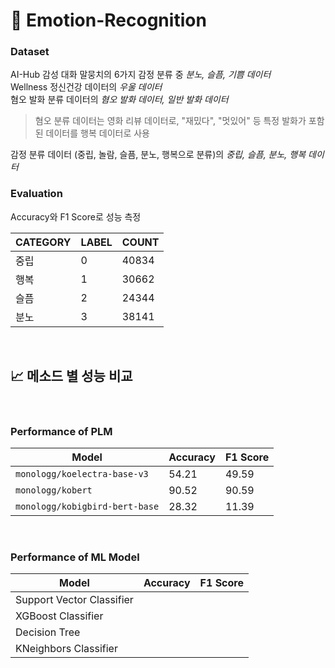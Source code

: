 # :tada: **Emotion-Recognition** 

### **Dataset**  
AI-Hub 감성 대화 말뭉치의 6가지 감정 분류 중 *분노, 슬픔, 기쁨 데이터*  
Wellness 정신건강 데이터의 *우울 데이터*  
혐오 발화 분류 데이터의 *혐오 발화 데이터, 일반 발화 데이터*  

> 혐오 분류 데이터는 영화 리뷰 데이터로, "재밌다", "멋있어" 등 특정 발화가 포함된 데이터를 행복 데이터로 사용

감정 분류 데이터 (중립, 놀람, 슬픔, 분노, 행복으로 분류)의 *중립, 슬픔, 분노, 행복 데이터*

### **Evaluation**
Accuracy와 F1 Score로 성능 측정

| CATEGORY | LABEL | COUNT |
|--|--|--|
| 중립 | 0 |40834|
| 행복 | 1 | 30662 |
| 슬픔 | 2 | 24344 |
| 분노 | 3 | 38141 |

<br>


## 📈 **메소드 별 성능 비교**

<br>

### **Performance of PLM** 

| Model | Accuracy | F1 Score |
|--|--|--|
| `monologg/koelectra-base-v3` | 54.21 | 49.59 | 
| `monologg/kobert` | 90.52 | 90.59 |
| `monologg/kobigbird-bert-base` | 28.32 | 11.39 |

<br>


### **Performance of ML Model**


| Model | Accuracy | F1 Score | 
|--|--|--|
| Support Vector Classifier |  |  | 
| XGBoost Classifier |  |  | 
| Decision Tree |  |  | 
| KNeighbors Classifier |  |  | 


<br>

